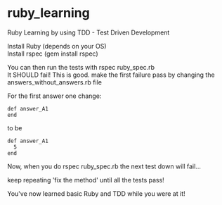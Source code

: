 # ruby_learning
Ruby Learning by using TDD - Test Driven Development

Install Ruby (depends on your OS)  
Install rspec (gem install rspec)

You can then run the tests with rspec ruby_spec.rb  
It SHOULD fail!  This is good.  make the first failure pass by changing the  
    answers_without_answers.rb file

For the first answer one change:

    def answer_A1
    end

to be

    def answer_A1
      5
    end

Now, when you do rspec ruby_spec.rb the next test down will fail...

keep repeating 'fix the method' until all the tests pass!

You've now learned basic Ruby and TDD while you were at it!
